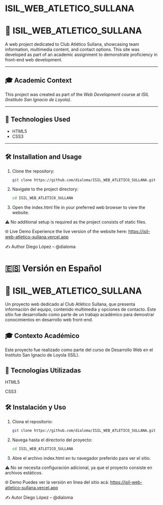 ﻿# ISIL_WEB_ATLETICO_SULLANA
# 📌 ISIL_WEB_ATLETICO_SULLANA

A web project dedicated to Club Atlético Sullana, showcasing team information, multimedia content, and contact options. This site was developed as part of an academic assignment to demonstrate proficiency in front-end web development.

---

## 🎓 Academic Context

This project was created as part of the *Web Development* course at *ISIL (Instituto San Ignacio de Loyola)*.

---

## 🚀 Technologies Used

- HTML5
- CSS3

---

## 🛠️ Installation and Usage

1. Clone the repository:
   ```bash
   git clone https://github.com/dialoma/ISIL_WEB_ATLETICO_SULLANA.git
2. Navigate to the project directory:
   ```bash
   cd ISIL_WEB_ATLETICO_SULLANA
   ```
3. Open the index.html file in your preferred web browser to view the website.

⚠️ No additional setup is required as the project consists of static files.

🌐 Live Demo
Experience the live version of the website here:
https://isil-web-atletico-sullana.vercel.app

✍️ Author
Diego López – @dialoma

# 🇪🇸 Versión en Español
# 📌 ISIL_WEB_ATLETICO_SULLANA
Un proyecto web dedicado al Club Atlético Sullana, que presenta información del equipo, contenido multimedia y opciones de contacto. Este sitio fue desarrollado como parte de un trabajo académico para demostrar conocimientos en desarrollo web front-end.

## 🎓 Contexto Académico
Este proyecto fue realizado como parte del curso de Desarrollo Web en el Instituto San Ignacio de Loyola (ISIL).

## 🚀 Tecnologías Utilizadas
HTML5

CSS3

## 🛠️ Instalación y Uso

1. Clona el repositorio:
   ```bash
   git clone https://github.com/dialoma/ISIL_WEB_ATLETICO_SULLANA.git
2. Navega hasta el directorio del proyecto:
   ```bash
   cd ISIL_WEB_ATLETICO_SULLANA
3. Abre el archivo index.html en tu navegador preferido para ver el sitio.

⚠️ No se necesita configuración adicional, ya que el proyecto consiste en archivos estáticos.

🌐 Demo
Puedes ver la versión en línea del sitio acá:
https://isil-web-atletico-sullana.vercel.app

✍️ Autor
Diego López – @dialoma
